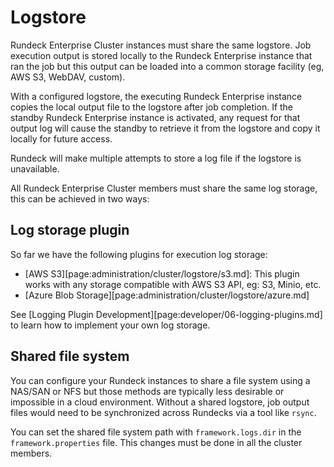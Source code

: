 # Logstore

Rundeck Enterprise Cluster instances must share the same logstore. Job execution output is stored locally to the Rundeck Enterprise instance that ran the job but this output can be loaded into a common storage facility (eg, AWS S3, WebDAV, custom).

With a configured logstore, the executing Rundeck Enterprise instance copies the local output file to the logstore after job completion. If the standby Rundeck Enterprise instance is activated, any request for that output log will cause the standby to retrieve it from the logstore and copy it locally for future access.

Rundeck will make multiple attempts to store a log file if the logstore is unavailable.

All Rundeck Enterprise Cluster members must share the same log storage, this can be achieved in two ways:

## Log storage plugin

So far we have the following plugins for execution log storage:

- [AWS S3][page:administration/cluster/logstore/s3.md]: This plugin works with any storage compatible with AWS S3 API, eg: S3, Minio, etc.
- [Azure Blob Storage][page:administration/cluster/logstore/azure.md]

See [Logging Plugin Development][page:developer/06-logging-plugins.md] to learn how to implement your own log storage.

## Shared file system

You can configure your Rundeck instances to share a file system using a NAS/SAN or NFS but those methods are typically less desirable or impossible in a cloud environment. Without a shared logstore, job output files would need to be synchronized across Rundecks via a tool like `rsync`.

You can set the shared file system path with `framework.logs.dir` in the `framework.properties` file. This changes must be done in all the cluster members.
